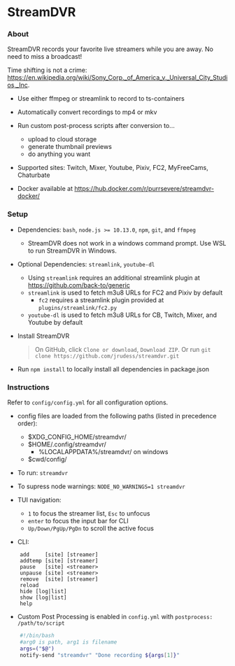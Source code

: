 StreamDVR
==========

### About ###

StreamDVR records your favorite live streamers while you are away.  No need to miss a broadcast!

Time shifting is not a crime:
https://en.wikipedia.org/wiki/Sony_Corp._of_America_v._Universal_City_Studios,_Inc.

* Use either ffmpeg or streamlink to record to ts-containers

* Automatically convert recordings to mp4 or mkv

* Run custom post-process scripts after conversion to...
    * upload to cloud storage
    * generate thumbnail previews
    * do anything you want

* Supported sites: Twitch, Mixer, Youtube, Pixiv, FC2, MyFreeCams, Chaturbate

* Docker available at https://hub.docker.com/r/purrsevere/streamdvr-docker/

### Setup ###

* Dependencies: `bash`, `node.js >= 10.13.0`, `npm`, `git`, and `ffmpeg`
  * StreamDVR does not work in a windows command prompt.  Use WSL to run StreamDVR in Windows.
* Optional Dependencies: `streamlink`, `youtube-dl`

  * Using `streamlink` requires an additional streamlink plugin at https://github.com/back-to/generic
  * `streamlink` is used to fetch m3u8 URLs for FC2 and Pixiv by default
    * `fc2` requires a streamlink plugin provided at `plugins/streamlink/fc2.py`
  * `youtube-dl` is used to fetch m3u8 URLs for CB, Twitch, Mixer, and Youtube by default

* Install StreamDVR
  >On GitHub, click `Clone or download`, `Download ZIP`.
  >Or run `git clone https://github.com/jrudess/streamdvr.git`

* Run `npm install` to locally install all dependencies in package.json

### Instructions ###

Refer to `config/config.yml` for all configuration options.

* config files are loaded from the following paths (listed in precedence order):
  * $XDG_CONFIG_HOME/streamdvr/
  * $HOME/.config/streamdvr/
    * %LOCALAPPDATA%/streamdvr/ on windows
  * $cwd/config/

* To run: `streamdvr`
* To supress node warnings: `NODE_NO_WARNINGS=1 streamdvr`

* TUI navigation:
    * `1` to focus the streamer list, `Esc` to unfocus
    * `enter` to focus the input bar for CLI
    * `Up/Down/PgUp/PgDn` to scroll the active focus

* CLI:
```
    add     [site] [streamer]
    addtemp [site] [streamer]
    pause   [site] <streamer>
    unpause [site] <streamer>
    remove  [site] [streamer]
    reload
    hide [log|list]
    show [log|list]
    help
```
* Custom Post Processing is enabled in `config.yml` with `postprocess: /path/to/script`
```bash
    #!/bin/bash
    #arg0 is path, arg1 is filename
    args=("$@")
    notify-send "streamdvr" "Done recording ${args[1]}"
```
